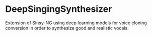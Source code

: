 # DeepSingingSynthesizer
Extension of Sinsy-NG using deep learning models for voice cloning conversion in order to synthesize good and realistic vocals.
